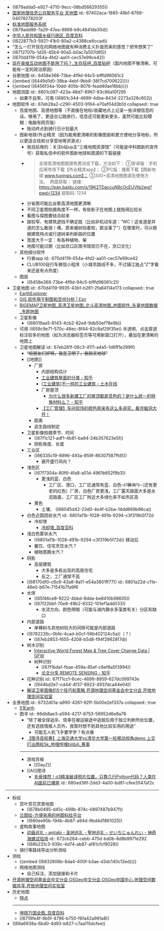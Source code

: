 - ((679adda5-e927-4710-9ecc-08bd56629355))
- [国家地理信息公共服务平台 天地图](https://www.tianditu.gov.cn/)
  id:: 67402aca-1885-49b1-8769-04078278203f
- [标准地图服务系统](http://bzdt.ch.mnr.gov.cn/index.html)
- ((679add86-7a29-47ea-9869-b9c4841da30d))
- [中华人民共和国乡级行政区_百度百科](https://baike.baidu.com/item/%E4%B8%AD%E5%8D%8E%E4%BA%BA%E6%B0%91%E5%85%B1%E5%92%8C%E5%9B%BD%E4%B9%A1%E7%BA%A7%E8%A1%8C%E6%94%BF%E5%8C%BA/62589525?fromtitle=%E4%B9%A1%E7%BA%A7%E8%A1%8C%E6%94%BF%E5%8C%BA&fromid=8466613)
- ((622877b3-5921-41b5-80a2-c4388ce6ccad))
- “怎么一打开现在的网络地图就有种消费主义扑面而来的感觉？把爷想笑了”
- ((6712707b-1d35-45b4-90a5-b0ac7a507d95))
- ((670d4119-054a-4fd2-aa01-cec57e99ce42))
- [现在奥维互动地图不能用了吗？_生存狂吧_百度贴吧](https://tieba.baidu.com/p/7203707901)（国内地图不够清晰，可能有一定的政治原因）
- 谷歌地图
  id:: 6458e368-73be-4f9d-94c5-bfffd96061c2
- {{embed ((6449d1d0-38ba-4ebf-9bb8-38f7cd700622))}}
- {{embed ((6456f34a-10dd-405b-8076-fead40ae16bb))}}
- 地图测距
  id:: 6801c087-423a-48d7-8967-83c86a10f295
	- 如果不自带，可用 ((6801c344-4699-4dba-8434-2273a328c602))
- 地图软件
  id:: 67eb28a2-c290-4503-9164-e70af04d3b1d
  collapsed:: true
	- 百度地图、高德地图等（不直接在地标/收藏地点上记录一些详细信息的话，够用了，更适合公路旅行，信息还可能更新更全，虽然可能比较模糊；电脑有网页版）
		- 拖动终点到骑行日计划最大
	- 图新地球/外业精灵（因为能用更清晰的影像图层和更方便地分享地标，所以更适合找和分享营地等资源点）
		- 我目前用的：关注b站up主“三维地图资源馆”（可能是中科图新的宣传号）获取私信中的软件图新地球和图源的下载链接
		- >全球高清地图图源免费浏览下载，方法如下：
		  ①安卓版：手机应用市场下载【外业精灵app】；
		  ②PC版：搜索下载【图新地球 www.tuxingis.com】；
		  ③300+高清地图图源及使用方法，  网盘获取：
		  链接: https://pan.baidu.com/s/19K2TDaccuN9cOcEUVtb2wg?pwd=1234 提取码: 1234
		- 分省图可能比谷歌高清地图更清晰
		- 不同卫星图拍摄角度不一样，有些影子在地图上就拖得比较长
		- 看图与探图要结合起来
		- 路较窄、有建筑遮挡不确定路（比如非机动车道：“WC！这省道是并道的怎么敢骑！噢，原来被树挡着啦，那没事了”）在哪里时，可以根据建筑特点或行道树来判断路的位置
		- 宽度大于一定：有各种植物、柴
		- 地图可能过期（比如京口区图书馆现已不在，京口文化）
	- 其他细分软件
		- 行者app
		  id:: 670d4119-054a-4fd2-aa01-cec57e99ce42
		- CLUB100自行车微信小程序（小城市路线不多，不过镇江独占“Z”字看来还是有点热度）
	- 图层
		- ((6458e368-73be-4f9d-94c5-bfffd96061c2))
- 卫星地图
  id:: 670d4119-9935-43b1-b261-2fa84114e173
  collapsed:: true
	- [EarthExplorer](https://earthexplorer.usgs.gov/)
	- [GIS 软件用于制图和空间分析 | Esri](https://www.esri.com/zh-cn/home)
	- [BIGEMAP卫星地图_高清卫星地图_北斗高清地图_地图软件_矢量地图数据_专题地图](http://www.bigemap.com/)
	- 卫星影像
		- ((68019aa5-8143-4cb2-82e4-9db50ef78e9b))
	- 可用 ((659c9e71-570c-46ec-8f44-82c8af29f35e)) 半透明、点击穿透标注较多的地图（如为浏览器标签页等可用新窗口打开），叠加在更清晰的地图上
	- 卫星地图解读
	  id:: 67eb281f-06c3-4111-a4a5-1d6ff1e299f0
		- ~~“呃朋友们好啊，我是卫明子，我刚来地球”~~
		- [[地图]]
			- 厂房
				- 内部结构估计
				- [工业建筑屋面的分类 - 知乎](https://zhuanlan.zhihu.com/p/572896644)
				- [[工业建筑]不一样的工业建筑 - 土木在线](https://bbs.co188.com/thread-10490899-1-1.html)
				- 厂房屋顶
					- [为什么很多新建工厂的屋顶都是蓝色的？是什么统一的特殊材料么？ - 知乎](https://www.zhihu.com/question/19564772)
				- [【工厂管理】车间现场的颜色原来有这么多讲究，看完脑洞大开！](https://www.sohu.com/a/194846994_249530)
			- 距离
			- 逃生路线制定
		- 卫星影像拍摄季节、时间
			- ((67f1c121-adf1-4b81-ba94-24b357623e5f))
			- 阴影角度、长度
		- 工业区
			- ((66335c19-8996-493a-959f-86307587ffd5))
				- 避开盛行风向？
		- 浅色区
			- ((67f7304a-80f6-4fa8-a51d-4961b652f9b3))
				- 更浅的蓝、白色
					- 工厂区、港口，工厂区通常有蓝、白色~~（“胖次”）~~（还有更老的红色）厂房，白色厂房更浅，工厂露天路面大多是水泥路面，工厂区工厂附近大多绿化率不如市区高
			- 黄色
				- 土壤、 ((68045d42-23d0-4e4f-b2ba-14dd669b96ca))
		- 白色近圆团状水汽
		  id:: 6801a11b-1028-491b-9294-c3f319b5f72d
			- 冷却塔
				- [冷却塔_百度百科](https://baike.baidu.com/item/%E5%86%B7%E5%8D%B4%E5%A1%94/265503)
		- 浅白色雾状水汽
			- ((6801a11b-1028-491b-9294-c3f319b5f72d)) 移动后
			- 餐饮、住宅烹饪水汽？
			- 植物蒸腾水汽？
		- 阴影
			- 高层建筑
				- 大多是多栋出现的高层住宅
				- 反之，工厂通常不高
		- ((68170df0-c6c6-43a8-8a11-e54a3801ff77))
		  id:: 6801a22d-c11e-46e0-b67e-71541b7fa9f6
		- 水体
			- ((65f46ce8-9222-4bbd-8dda-be8410b98605))
			- ((67f22bbf-70e8-49b2-8332-101ef1add033))
				- 水流方向、颜色明暗（可能与湖内静水多藻类有关）分区和缺口
		- 内部道路
			- 单棵树与其他树较大的间隙可能是内部道路
		- ((6782226c-0bfe-4cad-b0cf-56b402124c5a))（？）
			- ((67eb2853-f655-4208-b5d8-f94f28628f7d))
		- 树木识别
			- [Interactive World Forest Map & Tree Cover Change Data | GFW](https://www.globalforestwatch.org/map/)
			- 树种识别
				- ((67f1bda1-fbae-459a-85ef-c8ef8a5f3994))
				- [论文分享 REMOTE SENSING - 知乎](https://zhuanlan.zhihu.com/p/496681321)
		- 花种识别
		  id:: 67f71cc1-6cec-4699-8959-627dc099743e
			- ((644bd2e7-cd44-4f37-8923-4937dca44e04))
		- [解读卫星图像的5个技巧和策略 开源地理空间基金会中文分会 开放地理空间实验室](https://www.osgeo.cn/post/1905a)
- 全景地图
  id:: 6732d01a-a990-4261-92ff-5b00e2ef337a
  collapsed:: true
	- [51Earth](https://www.51earth.com/)
	- 图寻
	  id:: 66db8ae3-a594-4217-8753-56952d6e8a78
		- “除了被全球追杀、侥幸在被运输途中逃脱后用于独立判断所处位置，还有选拔情报人员外，我暂时想不到其他比较实用的用途”
			- 可能无人机飞手要学学？有点像
		- [【图寻高校赛】上海交通大学vs清华大学第一轮移动视角demo 上交打出两轮5k_哔哩哔哩bilibili_赛事](https://www.bilibili.com/video/BV1Hjiwe4Ejh)
		- ---
		- 游戏背板
			- [[DayZ]]
		- [[AI]]图寻
			- [毛骨悚然！o3精准破译照片位置，只靠几行Python代码？人类在AI面前已裸奔](https://mp.weixin.qq.com/s/TTqMKe5SnaYwgmPPL_mpew)
			  id:: 680ed36f-2dd3-4a00-bd81-cfee3547af2c
- ---
- 标绘
	- 赏叶赏花赏景地图
		- ((678b0495-d45c-499b-874c-0897487b947f))
	- [兰图绘-方便易用的地图标绘平台](https://www.ldmap.net/index.html)
		- ((680ee95b-194b-4b87-a94d-9bd4d1861025))
	- 虚构故事地图
		- [动画巡礼 - anitabi - 圣地巡礼 - 聖地巡礼 - せいちじゅんれい - 神奇海螺试验场](https://hk.anitabi.cn/)
		  id:: 672cb264-cebb-475d-bd0b-8d9b9971e292
		- ((68b231c3-939c-4d74-ab87-af61cfcf9028))
	- 骑行等路线导出分析测绘
- 测绘
	- {{embed ((6832806b-8da4-400f-b3ae-d3dc140c12ed))}}
	- 网络地图测绘
		- 自己标注，添加链接和卡片
- [开源地理空间基金会中文分会,OSGeo中文分会,OSGeo中国中心,地理空间数据共享,开放地理空间实验室](https://www.osgeo.cn/)
- 历史地图
	- [特点](https://www.oldmapsonline.org/zh/project/features)
	- ---
	- [坤舆万国全图_百度百科](https://baike.baidu.com/item/%E5%9D%A4%E8%88%86%E4%B8%87%E5%9B%BD%E5%85%A8%E5%9B%BE/4311044)
	- ((6719fe4f-9b5f-4796-b750-f6fa42a991a8))
- ((68a6938a-6bd0-4d93-b827-c7aa115dcfee))